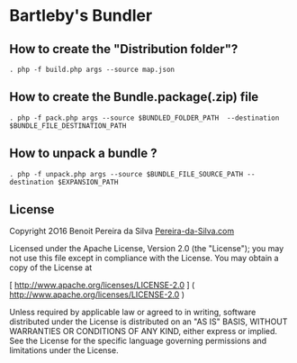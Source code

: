# Bartleby's Bundler

## How to create the "Distribution folder"?

```
. php -f build.php args --source map.json
```

## How to create the Bundle.package(.zip) file 

```
. php -f pack.php args --source $BUNDLED_FOLDER_PATH  --destination $BUNDLE_FILE_DESTINATION_PATH
```

## How to unpack a bundle ?

```
. php -f unpack.php args --source $BUNDLE_FILE_SOURCE_PATH --destination $EXPANSION_PATH
```


## License 

Copyright 2O16 Benoit Pereira da Silva [Pereira-da-Silva.com](https://pereira-da-silva.com)

Licensed under the Apache License, Version 2.0 (the "License");
you may not use this file except in compliance with the License.
You may obtain a copy of the License at

[ http://www.apache.org/licenses/LICENSE-2.0 ] ( http://www.apache.org/licenses/LICENSE-2.0 )

Unless required by applicable law or agreed to in writing, software distributed under the License is distributed on an "AS IS" BASIS, WITHOUT WARRANTIES OR CONDITIONS OF ANY KIND, either express or implied. See the License for the specific language governing permissions and limitations under the License.
